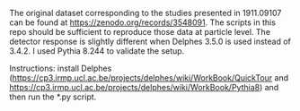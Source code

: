 The original dataset corresponding to the studies presented in 1911.09107 can be found at https://zenodo.org/records/3548091. The scripts in this repo should be sufficient to reproduce those data at particle level.  The detector response is slightly different when Delphes 3.5.0 is used instead of 3.4.2.  I used Pythia 8.244 to validate the setup.

Instructions: install Delphes (https://cp3.irmp.ucl.ac.be/projects/delphes/wiki/WorkBook/QuickTour and https://cp3.irmp.ucl.ac.be/projects/delphes/wiki/WorkBook/Pythia8) and then run the *.py script.
